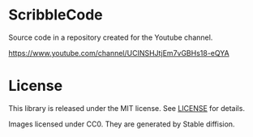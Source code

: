# ScribbleCode
Source code in a repository created for the Youtube channel.

https://www.youtube.com/channel/UCINSHJtjEm7vGBHs18-eQYA

# License
This library is released under the MIT license. See [LICENSE](https://github.com/kazuhiro4949/ScribbleCode/blob/main/LICENSE) for details.

Images licensed under CC0. They are generated by Stable diffision.

